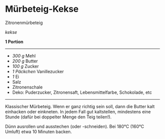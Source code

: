 # Mürbeteig-Kekse

Zitronenmürbeteig

*kekse*

**1 Portion**

---

- *300 g* Mehl
- *200 g* Butter
- *100 g* Zucker
- *1 Päckchen* Vanillezucker
- *1* Ei
- Salz
- Zitronenschale
- Deko: Puderzucker, Zitronensaft, Lebensmittelfarbe, Schokolade, etc

---

Klassischer Mürbeteig. Wenn er ganz richtig sein soll, dann die Butter kalt einhacken oder einkneten. In jedem Fall gut
kaltstellen, mindestens eine Stunde (dafür bei doppelter Menge den Teig teilen!).

Dünn ausrollen und ausstechen (oder -schneiden). Bei 180°C (160°C Umluft) etwa 10 Minuten backen.
